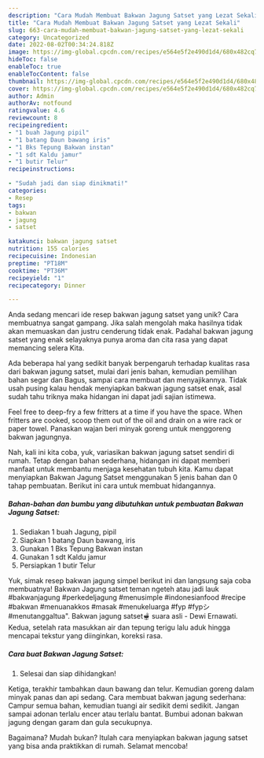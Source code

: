 ```yaml
---
description: "Cara Mudah Membuat Bakwan Jagung Satset yang Lezat Sekali"
title: "Cara Mudah Membuat Bakwan Jagung Satset yang Lezat Sekali"
slug: 663-cara-mudah-membuat-bakwan-jagung-satset-yang-lezat-sekali
category: Uncategorized
date: 2022-08-02T00:34:24.818Z
image: https://img-global.cpcdn.com/recipes/e564e5f2e490d1d4/680x482cq70/bakwan-jagung-satset-foto-resep-utama.jpg
hideToc: false
enableToc: true
enableTocContent: false
thumbnail: https://img-global.cpcdn.com/recipes/e564e5f2e490d1d4/680x482cq70/bakwan-jagung-satset-foto-resep-utama.jpg
cover: https://img-global.cpcdn.com/recipes/e564e5f2e490d1d4/680x482cq70/bakwan-jagung-satset-foto-resep-utama.jpg
author: Admin
authorAv: notfound
ratingvalue: 4.6
reviewcount: 8
recipeingredient:
- "1 buah Jagung pipil"
- "1 batang Daun bawang iris"
- "1 Bks Tepung Bakwan instan"
- "1 sdt Kaldu jamur"
- "1 butir Telur"
recipeinstructions:

- "Sudah jadi dan siap dinikmati!"
categories:
- Resep
tags:
- bakwan
- jagung
- satset

katakunci: bakwan jagung satset 
nutrition: 155 calories
recipecuisine: Indonesian
preptime: "PT18M"
cooktime: "PT36M"
recipeyield: "1"
recipecategory: Dinner

---
```





Anda sedang mencari ide resep bakwan jagung satset yang unik? Cara membuatnya sangat gampang. Jika salah mengolah maka hasilnya tidak akan memuaskan dan justru cenderung tidak enak. Padahal bakwan jagung satset yang enak selayaknya punya aroma dan cita rasa yang dapat memancing selera Kita.





Ada beberapa hal yang sedikit banyak berpengaruh terhadap kualitas rasa dari bakwan jagung satset, mulai dari jenis bahan, kemudian pemilihan bahan segar dan Bagus, sampai cara membuat dan menyajikannya. Tidak usah pusing kalau hendak menyiapkan bakwan jagung satset enak,      asal sudah tahu triknya maka hidangan ini dapat jadi sajian istimewa.














Feel free to deep-fry a few fritters at a time if you have the space. When fritters are cooked, scoop them out of the oil and drain on a wire rack or paper towel. Panaskan wajan beri minyak goreng untuk menggoreng bakwan jagungnya.






Nah, kali ini kita coba, yuk, variasikan bakwan jagung satset sendiri di rumah. Tetap dengan bahan sederhana, hidangan ini dapat memberi manfaat untuk membantu menjaga kesehatan tubuh kita. Kamu dapat menyiapkan Bakwan Jagung Satset menggunakan 5 jenis bahan dan 0 tahap pembuatan. Berikut ini cara untuk membuat hidangannya.

<!--inarticleads1-->

##### Bahan-bahan dan bumbu yang dibutuhkan untuk pembuatan Bakwan Jagung Satset:

1. Sediakan 1 buah Jagung, pipil
1. Siapkan 1 batang Daun bawang, iris
1. Gunakan 1 Bks Tepung Bakwan instan
1. Gunakan 1 sdt Kaldu jamur
1. Persiapkan 1 butir Telur


Yuk, simak resep bakwan jagung simpel berikut ini dan langsung saja coba membuatnya! Bakwan Jagung satset teman ngeteh atau jadi lauk #bakwanjagung #perkedeljagung #menusimple #indonesianfood #recipe #bakwan #menuanakkos #masak #menukeluarga #fyp #fypシ #menutanggaltua&#34;. Bakwan jagung satset🫕 suara asli - Dewi Ernawati. Kedua, setelah rata masukkan air dan tepung terigu lalu aduk hingga mencapai tekstur yang diinginkan, koreksi rasa. 

<!--inarticleads2-->

##### Cara buat Bakwan Jagung Satset:


1. Selesai dan siap dihidangkan!

Ketiga, terakhir tambahkan daun bawang dan telur. Kemudian goreng dalam minyak panas dan api sedang. Cara membuat bakwan jagung sederhana: Campur semua bahan, kemudian tuangi air sedikit demi sedikit. Jangan sampai adonan terlalu encer atau terlalu bantat. Bumbui adonan bakwan jagung dengan garam dan gula secukupnya. 

Bagaimana? Mudah bukan? Itulah cara menyiapkan bakwan jagung satset yang bisa anda praktikkan di rumah. Selamat mencoba!

